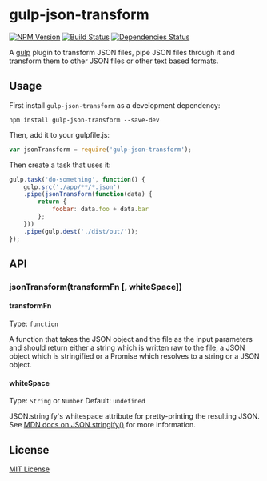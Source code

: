 gulp-json-transform
===================
[![NPM Version](http://img.shields.io/npm/v/gulp-json-transform.svg?style=flat)](https://www.npmjs.com/package/gulp-json-transform)
[![Build Status](https://travis-ci.org/thaggie/gulp-json-transform.svg)](https://travis-ci.org/thaggie/gulp-json-transform)
[![Dependencies Status](https://david-dm.org/thaggie/gulp-json-transform.svg)](https://david-dm.org/thaggie/gulp-json-transform)


A [gulp](https://github.com/gulpjs/gulp) plugin to transform JSON files, pipe JSON files through it and transform them to other JSON files or other text based formats.


## Usage


First install `gulp-json-transform` as a development dependency:

```shell
npm install gulp-json-transform --save-dev
```

Then, add it to your gulpfile.js:

```javascript
var jsonTransform = require('gulp-json-transform');
```

Then create a task that uses it:

```javascript
gulp.task('do-something', function() {
	gulp.src('./app/**/*.json')
	.pipe(jsonTransform(function(data) {
		return {
			foobar: data.foo + data.bar
		};
	}))
	.pipe(gulp.dest('./dist/out/'));
});
```

## API

### jsonTransform(transformFn [, whiteSpace])

#### transformFn
Type: `function`

A function that takes the JSON object and the file as the input parameters and should return either a string which is written raw to the file, a JSON object which is stringified or a Promise which resolves to a string or a JSON object.

#### whiteSpace

Type: `String` or `Number`
Default: `undefined`

JSON.stringify's whitespace attribute for pretty-printing the resulting JSON.
See [MDN docs on JSON.stringify()](https://developer.mozilla.org/en-US/docs/Web/JavaScript/Reference/Global_Objects/JSON/stringify) for more information.

## License

[MIT License](http://en.wikipedia.org/wiki/MIT_License)
